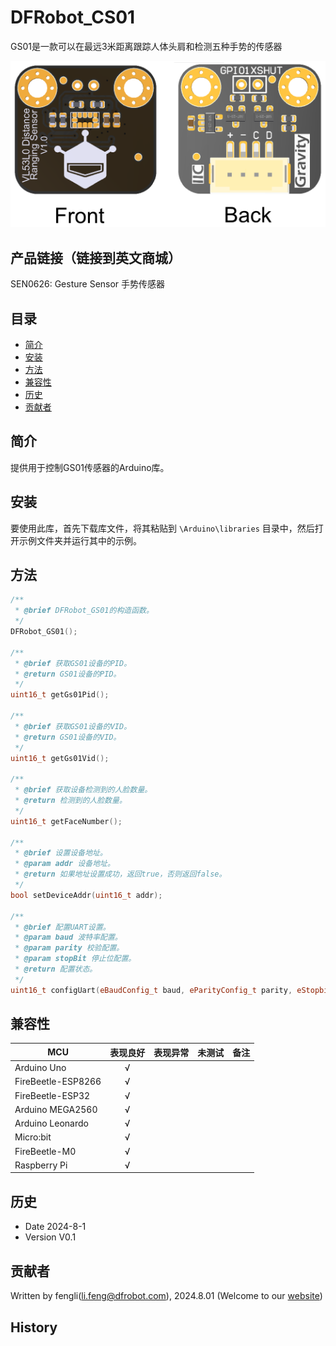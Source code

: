 # DFRobot_CS01

GS01是一款可以在最远3米距离跟踪人体头肩和检测五种手势的传感器

![正反面svg效果图](https://github.com/cdjq/DFRobot_GS01/raw/master/resources/images/SEN0245svg4.png)

## 产品链接（链接到英文商城）

SEN0626: Gesture Sensor 手势传感器

## 目录

* [简介](#简介)
* [安装](#安装)
* [方法](#方法)
* [兼容性](#兼容性)
* [历史](#历史)
* [贡献者](#贡献者)

## 简介

提供用于控制GS01传感器的Arduino库。

## 安装

要使用此库，首先下载库文件，将其粘贴到 `\Arduino\libraries` 目录中，然后打开示例文件夹并运行其中的示例。

## 方法
```c++
/**
 * @brief DFRobot_GS01的构造函数。
 */
DFRobot_GS01();

/**
 * @brief 获取GS01设备的PID。
 * @return GS01设备的PID。
 */
uint16_t getGs01Pid();

/**
 * @brief 获取GS01设备的VID。
 * @return GS01设备的VID。
 */
uint16_t getGs01Vid();

/**
 * @brief 获取设备检测到的人脸数量。
 * @return 检测到的人脸数量。
 */
uint16_t getFaceNumber();

/**
 * @brief 设置设备地址。
 * @param addr 设备地址。
 * @return 如果地址设置成功，返回true，否则返回false。
 */
bool setDeviceAddr(uint16_t addr);

/**
 * @brief 配置UART设置。
 * @param baud 波特率配置。
 * @param parity 校验配置。
 * @param stopBit 停止位配置。
 * @return 配置状态。
 */
uint16_t configUart(eBaudConfig_t baud, eParityConfig_t parity, eStopbits_t stopBit);

```


## 兼容性

MCU                | 表现良好	|表现异常	|未测试	|备注 |
------------------ | :----------: | :----------: | :---------: | -----
Arduino Uno        |      √       |              |             | 
FireBeetle-ESP8266        |      √       |              |             | 
FireBeetle-ESP32        |      √       |              |             | 
Arduino MEGA2560        |      √       |              |             | 
Arduino Leonardo|      √       |              |             | 
Micro:bit        |      √       |              |             | 
FireBeetle-M0        |      √       |              |             | 
Raspberry Pi      |      √       |              |             | 

## 历史

- Date 2024-8-1
- Version V0.1


## 贡献者

Written by fengli(li.feng@dfrobot.com), 2024.8.01 (Welcome to our [website](https://www.dfrobot.com/))

## History
